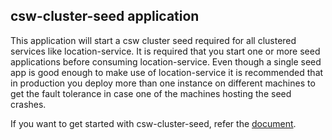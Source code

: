 csw-cluster-seed application
------------------------

This application will start a csw cluster seed required for all clustered services like
location-service. It is required that you start one or more seed applications before consuming location-service.
Even though a single seed app is good enough to make use of location-service it is recommended that 
in production you deploy more than one instance on different machines to get the fault tolerance in case one of 
the machines hosting the seed crashes.

If you want to get started with csw-cluster-seed, refer the [document](https://tmtsoftware.github.io/csw-prod/apps/cswclusterseed.html).
